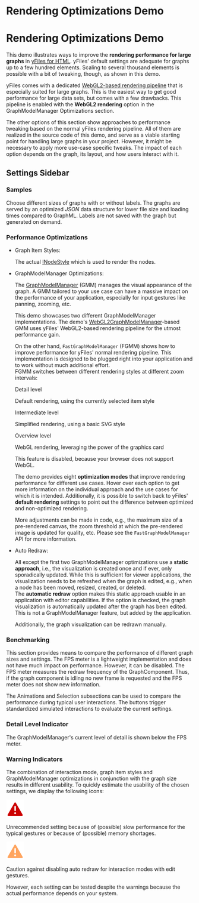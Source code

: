 <!--
 //////////////////////////////////////////////////////////////////////////////
 // @license
 // This file is part of yFiles for HTML 2.6.0.2.
 // Use is subject to license terms.
 //
 // Copyright (c) 2000-2023 by yWorks GmbH, Vor dem Kreuzberg 28,
 // 72070 Tuebingen, Germany. All rights reserved.
 //
 //////////////////////////////////////////////////////////////////////////////
-->
# Rendering Optimizations Demo

# Rendering Optimizations Demo

This demo illustrates ways to improve the **rendering performance for large graphs** in [yFiles for HTML](https://www.yworks.com/products/yfileshtml/). yFiles' default settings are adequate for graphs up to a few hundred elements. Scaling to several thousand elements is possible with a bit of tweaking, though, as shown in this demo.

yFiles comes with a dedicated [WebGL2-based rendering pipeline](https://docs.yworks.com/yfileshtml/#/dguide/webgl2) that is especially suited for large graphs. This is the easiest way to get good performance for large data sets, but comes with a few drawbacks. This pipeline is enabled with the **WebGL2 rendering** option in the GraphModelManager Optimizations section.

The other options of this section show approaches to performance tweaking based on the normal yFiles rendering pipeline. All of them are realized in the source code of this demo, and serve as a viable starting point for handling large graphs in your project. However, it might be necessary to apply more use-case specific tweaks. The impact of each option depends on the graph, its layout, and how users interact with it.

## Settings Sidebar

### Samples

Choose different sizes of graphs with or without labels. The graphs are served by an optimized _JSON_ data structure for lower file size and loading times compared to GraphML. Labels are not saved with the graph but generated on demand.

### Performance Optimizations

- Graph Item Styles:

  The actual [INodeStyle](https://docs.yworks.com/yfileshtml/#/api/INodeStyle) which is used to render the nodes.

- GraphModelManager Optimizations:

  The [GraphModelManager](https://docs.yworks.com/yfileshtml/#/api/GraphModelManager) (GMM) manages the visual appearance of the graph. A GMM tailored to your use case can have a massive impact on the performance of your application, especially for input gestures like panning, zooming, etc.

  This demo showcases two different GraphModelManager implementations. The demo's [WebGL2GraphModelManager](https://docs.yworks.com/yfileshtml/#/api/WebGL2GraphModelManager)\-based GMM uses yFiles' WebGL2-based rendering pipeline for the utmost performance gain.

  On the other hand, `FastGraphModelManager` (FGMM) shows how to improve performance for yFiles' normal rendering pipeline. This implementation is designed to be plugged right into your application and to work without much additional effort.  
  FGMM switches between different rendering styles at different zoom intervals:

  Detail level

  Default rendering, using the currently selected item style

  Intermediate level

  Simplified rendering, using a basic SVG style

  Overview level

  WebGL rendering, leveraging the power of the graphics card

  This feature is disabled, because your browser does not support WebGL.

  The demo provides eight **optimization modes** that improve rendering performance for different use cases. Hover over each option to get more information on the individual approach and the use cases for which it is intended. Additionally, it is possible to switch back to yFiles' **default rendering** settings to point out the difference between optimized and non-optimized rendering.

  More adjustments can be made in code, e.g., the maximum size of a pre-rendered canvas, the zoom threshold at which the pre-rendered image is updated for quality, etc. Please see the `FastGraphModelManager` API for more information.

- Auto Redraw:

  All except the first two GraphModelManager optimizations use a **static approach**, i.e., the visualization is created once and if ever, only sporadically updated. While this is sufficient for viewer applications, the visualization needs to be refreshed when the graph is edited, e.g., when a node has been moved, resized, created, or deleted.  
  The **automatic redraw** option makes this static approach usable in an application with editor capabilities. If the option is checked, the graph visualization is automatically updated after the graph has been edited. This is not a GraphModelManager feature, but added by the application.

  Additionally, the graph visualization can be redrawn manually.

### Benchmarking

This section provides means to compare the performance of different graph sizes and settings. The FPS meter is a lightweight implementation and does not have much impact on performance. However, it can be disabled. The FPS meter measures the redraw frequency of the GraphComponent. Thus, if the graph component is idling no new frame is requested and the FPS meter does not show new information.

The Animations and Selection subsections can be used to compare the performance during typical user interactions. The buttons trigger standardized simulated interactions to evaluate the current settings.

### Detail Level Indicator

The GraphModelManager's current level of detail is shown below the FPS meter.

### Warning Indicators

The combination of interaction mode, graph item styles and GraphModelManager optimizations in conjunction with the graph size results in different usability. To quickly estimate the usability of the chosen settings, we display the following icons:

![](./resources/exclamation.svg)

Unrecommended setting because of (possible) slow performance for the typical gestures or because of (possible) memory shortages.

![](./resources/warning.svg)

Caution against disabling auto redraw for interaction modes with edit gestures.

However, each setting can be tested despite the warnings because the actual performance depends on your system.
